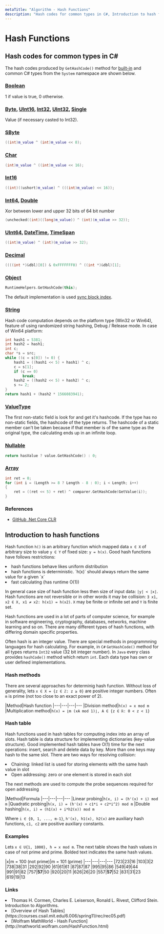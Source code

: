 ```yaml
---
metaTitle: "Algorithm - Hash Functions"
description: "Hash codes for common types in C#, Introduction to hash functions"
---
```


# Hash Functions



## Hash codes for common types in C#


The hash codes produced by `GetHashCode()` method for [built-in](https://msdn.microsoft.com/en-us/library/ya5y69ds.aspx) and common C# types from the `System` namespace are shown below.

### [Boolean](https://github.com/dotnet/coreclr/blob/release/1.1.0/src/mscorlib/src/System/Boolean.cs#L75)

1 if value is true, 0 otherwise.

### [Byte](https://github.com/dotnet/coreclr/blob/release/1.1.0/src/mscorlib/src/System/Byte.cs#L76), [UInt16](https://github.com/dotnet/coreclr/blob/release/1.1.0/src/mscorlib/src/System/UInt16.cs#L66), [Int32](https://github.com/dotnet/coreclr/blob/release/1.1.0/src/mscorlib/src/System/Int32.cs#L76), [UInt32](https://github.com/dotnet/coreclr/blob/release/1.1.0/src/mscorlib/src/System/UInt32.cs#L77), [Single](https://github.com/dotnet/coreclr/blob/release/1.1.0/src/mscorlib/src/System/Single.cs#L159)

Value (if necessary casted to Int32).

### [SByte](https://github.com/dotnet/coreclr/blob/release/1.1.0/src/mscorlib/src/System/SByte.cs#L70)

```cpp
((int)m_value ^ (int)m_value << 8);

```

### [Char](https://github.com/dotnet/coreclr/blob/release/1.1.0/src/mscorlib/src/System/Char.cs#L102)

```cpp
(int)m_value ^ ((int)m_value << 16);

```

### [Int16](https://github.com/dotnet/coreclr/blob/release/1.1.0/src/mscorlib/src/System/Int16.cs#L69)

```cpp
((int)((ushort)m_value) ^ (((int)m_value) << 16));

```

### [Int64](https://github.com/dotnet/coreclr/blob/release/1.1.0/src/mscorlib/src/System/Int64.cs#L75), [Double](https://github.com/dotnet/coreclr/blob/release/1.1.0/src/mscorlib/src/System/Double.cs#L191)

Xor between lower and upper 32 bits of 64 bit number

```cpp
(unchecked((int)((long)m_value)) ^ (int)(m_value >> 32));

```

### [UInt64](https://github.com/dotnet/coreclr/blob/release/1.1.0/src/mscorlib/src/System/UInt64.cs#L74), [DateTime](https://github.com/dotnet/coreclr/blob/release/1.1.0/src/mscorlib/src/System/DateTime.cs#L824), [TimeSpan](https://github.com/dotnet/coreclr/blob/release/1.1.0/src/mscorlib/src/System/TimeSpan.cs#L215)

```cpp
((int)m_value) ^ (int)(m_value >> 32);

```

### [Decimal](https://github.com/dotnet/coreclr/blob/release/1.1.0/src/classlibnative/bcltype/decimal.cpp#L102)

```cpp
((((int *)&dbl)[0]) & 0xFFFFFFF0) ^ ((int *)&dbl)[1];

```

### [Object](https://github.com/dotnet/coreclr/blob/release/1.1.0/src/mscorlib/src/System/Object.cs#L92)

```cpp
RuntimeHelpers.GetHashCode(this);

```

The default implementation is used [sync block index](https://github.com/dotnet/coreclr/blob/release/1.1.0/src/classlibnative/bcltype/objectnative.cpp#L103).

### [String](https://github.com/dotnet/coreclr/blob/release/1.1.0/src/mscorlib/src/System/String.Comparison.cs#L1003)

Hash code computation depends on the platform type (Win32 or Win64), feature of using randomized string hashing, Debug / Release mode. In case of Win64 platform:

```cpp
int hash1 = 5381;
int hash2 = hash1;
int c;
char *s = src;
while ((c = s[0]) != 0) {
    hash1 = ((hash1 << 5) + hash1) ^ c;
    c = s[1];
    if (c == 0)
        break;
    hash2 = ((hash2 << 5) + hash2) ^ c;
    s += 2;
}
return hash1 + (hash2 * 1566083941);

```

### [ValueType](https://github.com/dotnet/coreclr/blob/release/1.1.0/src/mscorlib/src/System/ValueType.cs#L83)

The first non-static field is look for and get it's hashcode. If the type has no non-static fields, the hashcode of the type returns.
The hashcode of a static member can't be taken because if that member is of the same type as the original type, the calculating ends up in an infinite loop.

### [Nullable<T>](https://github.com/dotnet/coreclr/blob/release/1.1.0/src/mscorlib/src/System/Nullable.cs#L69)

```cpp
return hasValue ? value.GetHashCode() : 0;

```

### [Array](https://github.com/dotnet/coreclr/blob/release/1.1.0/src/mscorlib/src/System/Array.cs#L800)

```cpp
int ret = 0;
for (int i = (Length >= 8 ? Length - 8 : 0); i < Length; i++) 
{
    ret = ((ret << 5) + ret) ^ comparer.GetHashCode(GetValue(i));
}

```

### References

- [GitHub .Net Core CLR](https://github.com/dotnet/coreclr)



## Introduction to hash functions


Hash function `h()` is an arbitrary function which mapped data `x ∈ X` of arbitrary size to value `y ∈ Y` of fixed size: `y = h(x)`. Good hash functions have follows restrictions:

<li>
hash functions behave likes uniform distribution
</li>
<li>
hash functions is deterministic. `h(x)` should always return the same value for a given `x`
</li>
<li>
fast calculating (has runtime O(1))
</li>

In general case size of hash function less then size of input data: `|y| < |x|`. Hash functions are not reversible or in other words it may be collision: `∃ x1, x2 ∈ X, x1 ≠ x2: h(x1) = h(x2)`. `X` may be finite or infinite set and `Y` is finite set.

Hash functions are used in a lot of parts of computer science, for example in software engineering, cryptography, databases, networks, machine learning and so on. There are many different types of hash functions, with differing domain specific properties.

Often hash is an integer value. There are special methods in programmning languages for hash calculating. For example, in `C#` `GetHashCode()` method for all types returns `Int32` value (32 bit integer number). In `Java` every class provides `hashCode()` method which return `int`. Each data type has own or user defined implementations.

### Hash methods

There are several approaches for determinig hash function. Without loss of generality, lets `x ∈ X = {z ∈ ℤ: z ≥ 0}` are positive integer numbers. Often `m` is prime (not too close to an exact power of 2).

|Method|Hash function
|---|---|---|---
|Division method|`h(x) = x mod m`
|Multiplication method|`h(x) = ⌊m (xA mod 1)⌋, A ∈ {z ∈ ℝ: 0 < z < 1}`

### Hash table

Hash functions used in hash tables for computing index into an array of slots. Hash table is data structure for implementing dictionaries (key-value structure). Good implemented hash tables have O(1) time for the next operations: insert, search and delete data by key. More than one keys may hash to the same slot. There are two ways for resolving collision:

<li>
Chaining: linked list is used for storing elements with the same hash value in slot
</li>
<li>
Open addressing: zero or one element is stored in each slot
</li>

The next methods are used to compute the probe sequences required for open addressing

|Method|Formula
|---|---|---|---
|Linear probing|`h(x, i) = (h'(x) + i) mod m`
|Quadratic probing|`h(x, i) = (h'(x) + c1*i + c2*i^2) mod m`
|Double hashing|`h(x, i) = (h1(x) + i*h2(x)) mod m`

Where `i ∈ {0, 1, ..., m-1}`, `h'(x), h1(x), h2(x)` are auxiliary hash functions, `c1, c2` are positive auxiliary constants.

### Examples

Lets `x ∈ U{1, 1000}, h = x mod m`. The next table shows the hash values in case of not prime and prime. Bolded text indicates the same hash values.

|x|m = 100 (not prime)|m = 101 (prime)
|---|---|---|---
|723|23|16
|103|3|2
|738|38|31
|292|92|90
|61|61|61
|87|87|87
|995|95|86
|549|49|44
|991|91|82
|757|**57**|50
|920|20|11
|626|26|20
|557|**57**|52
|831|31|23
|619|19|13

### Links

<li>
Thomas H. Cormen, Charles E. Leiserson, Ronald L. Rivest, Clifford Stein. Introduction to Algorithms.
</li>
<li>
[Overview of Hash Tables](https://courses.csail.mit.edu/6.006/spring11/rec/rec05.pdf)
</li>
<li>
[Wolfram MathWorld - Hash Function](http://mathworld.wolfram.com/HashFunction.html)
</li>

